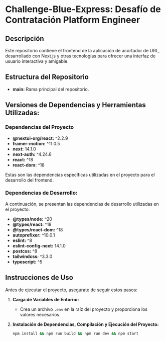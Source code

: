 # Challenge-Blue-Express: Desafío de Contratación Platform Engineer

## Descripción

Este repositorio contiene el frontend de la aplicación de acortador de URL, desarrollado con Next.js y otras tecnologías para ofrecer una interfaz de usuario interactiva y amigable.

## Estructura del Repositorio

- **main:** Rama principal del repositorio.

## Versiones de Dependencias y Herramientas Utilizadas:

### Dependencias del Proyecto
- **@nextui-org/react:** ^2.2.9
- **framer-motion:** ^11.0.5
- **next:** 14.1.0
- **next-auth:** ^4.24.6
- **react:** ^18
- **react-dom:** ^18

Estas son las dependencias específicas utilizadas en el proyecto para el desarrollo del frontend.

### Dependencias de Desarrollo:

A continuación, se presentan las dependencias de desarrollo utilizadas en el proyecto:

- **@types/node:** ^20
- **@types/react:** ^18
- **@types/react-dom:** ^18
- **autoprefixer:** ^10.0.1
- **eslint:** ^8
- **eslint-config-next:** 14.1.0
- **postcss:** ^8
- **tailwindcss:** ^3.3.0
- **typescript:** ^5


## Instrucciones de Uso

Antes de ejecutar el proyecto, asegúrate de seguir estos pasos:

1. **Carga de Variables de Entorno:**
   - Crea un archivo `.env` en la raíz del proyecto y proporciona los valores necesarios.

2. **Instalación de Dependencias, Compilación y Ejecución del Proyecto:**
   ```bash
   npm install && npm run build && npm run dev && npm start 



